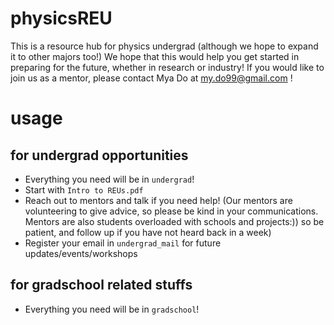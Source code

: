 # physicsREU
This is a resource hub for physics undergrad (although we hope to expand it to other majors too!)
We hope that this would help you get started in preparing for the future, whether in research or industry!
If you would like to join us as a mentor, please contact Mya Do at my.do99@gmail.com !

# usage
## for undergrad opportunities
- Everything you need will be in `undergrad`!
- Start with `Intro to REUs.pdf`
- Reach out to mentors and talk if you need help! (Our mentors are volunteering to give advice, so please be kind in your communications. Mentors are also students overloaded with schools and projects:)) so be patient, and follow up if you have not heard back in a week)
- Register your email in `undergrad_mail` for future updates/events/workshops

## for gradschool related stuffs
- Everything you need will be in `gradschool`!
